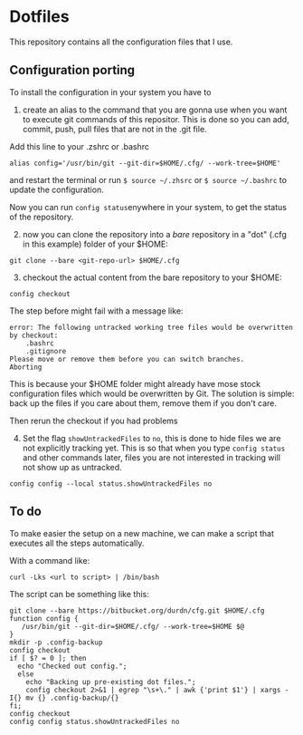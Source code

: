 # Dotfiles
This repository contains all the configuration files that I use.

## Configuration porting
To install the configuration in your system you have to
 1. create an alias to the command that you are gonna use when you want to execute git commands of this repositor. This is done so you can add, commit, push, pull files that are not in the .git file.

 Add this line to your .zshrc or .bashrc

 ```
 alias config='/usr/bin/git --git-dir=$HOME/.cfg/ --work-tree=$HOME'
 ```

 and restart the terminal or run `$ source ~/.zhsrc` or `$ source ~/.bashrc` to update the configuration.

 Now you can run `config status`enywhere in your system, to get the status of the repository.

 2. now you can clone the repository into a *bare* repository in a "dot" (.cfg in this example) folder of your $HOME:

 ```
 git clone --bare <git-repo-url> $HOME/.cfg
 ```

 3. checkout the actual content from the bare repository to your $HOME:

 ```
 config checkout
 ```
 The step before might fail with a message like:

 ```
 error: The following untracked working tree files would be overwritten by checkout:
     .bashrc
     .gitignore
 Please move or remove them before you can switch branches.
 Aborting
 ```

 This is because your $HOME folder might already have mose stock configuration files which would be overwritten by Git.
 The solution is simple: back up the files if you care about them, remove them if you don't care.

 Then rerun the checkout if you had problems

4. Set the flag `showUntrackedFiles` to `no`, this is done to hide files we are not explicitly tracking yet.
This is so that when you type `config status` and other commands later, files you are not interested in tracking will not show up as untracked.

```
config config --local status.showUntrackedFiles no
```


## To do
To make easier the setup on a new machine, we can make a script that executes all the steps automatically.

With a command like:

```
curl -Lks <url to script> | /bin/bash
```

The script can be something like this:

```
git clone --bare https://bitbucket.org/durdn/cfg.git $HOME/.cfg
function config {
   /usr/bin/git --git-dir=$HOME/.cfg/ --work-tree=$HOME $@
}
mkdir -p .config-backup
config checkout
if [ $? = 0 ]; then
  echo "Checked out config.";
  else
    echo "Backing up pre-existing dot files.";
    config checkout 2>&1 | egrep "\s+\." | awk {'print $1'} | xargs -I{} mv {} .config-backup/{}
fi;
config checkout
config config status.showUntrackedFiles no
```
